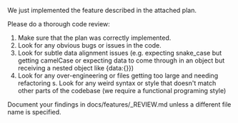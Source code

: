 We just implemented the feature described in the attached plan.

Please do a thorough code review:
1. Make sure that the plan was correctly implemented.
2. Look for any obvious bugs or issues in the code.
3. Look for subtle data alignment issues (e.g. expecting snake_case but getting camelCase or expecting
data to come through in an object but receiving a nested object like {data:{}})
4. Look for any over-engineering or files getting too large and needing refactoring
s. Look for any weird syntax or style that doesn't match other parts of the codebase (we require a
functional programing style)

Document your findings in docs/features/<N>_REVIEW.md unless a different file name is specified.